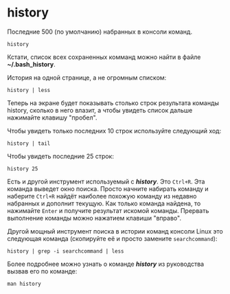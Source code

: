 # history

Последние 500 (по умолчанию) набранных в консоли команд.

    history

Кстати, список всех сохраненных комманд можно найти в файле **~/.bash_history**.

История на одной странице, а не огромным списком:

    history | less

Теперь на экране будет показывать столько строк результата команды history, сколько в него влазит, а чтобы увидеть список дальше нажимайте клавишу "пробел".

Чтобы увидеть только последних 10 строк используйте следующий ход:

    history | tail

Чтобы увидеть последние 25 строк:

    history 25

Есть и другой инструмент используемый с **_history_**. Это `Ctrl+R`. Эта команда выведет окно поиска. Просто начните набирать команду и наберите `Ctrl+R` найдёт наиболее похожую команду из недавно набранных и дополнит текущую. Как только команда найдена, то нажимайте `Enter` и получите результат искомой команды. Прервать выполнение команды можно нажатием клавиши "вправо".

Другой мощный инструмент поиска в истории команд консоли Linux это следующая команда (скопируйте её и просто замените `searchcommand`):

    history | grep -i searchcommand | less

Более подробнее можно узнать о команде **_history_** из руководства вызвав его по команде:

    man history

